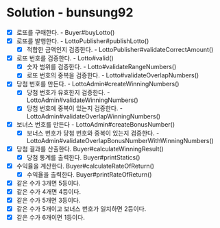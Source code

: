 # Solution - bunsung92
- [x] 로또를 구매한다. - Buyer#buyLotto()
- [x] 로또를 발행한다. - LottoPublisher#publishLotto()
  - [x] 적합한 금액인지 검증한다. - LottoPublisher#validateCorrectAmount() 
- [x] 로또 번호를 검증한다. - Lotto#valid()
  - [x] 숫자 범위를 검증한다. - Lotto#validateRangeNumbers()
  - [x] 로또 번호의 중복을 검증한다. - Lotto#validateOverlapNumbers()
- [x] 당첨 번호를 만든다. - LottoAdmin#createWinningNumbers()
  - [x] 당첨 번호가 유효한지 검증한다. - LottoAdmin#validateWinningNumbers()
  - [x] 당첨 번호에 중복이 있는지 검증한다. - LottoAdmin#validateOverlapWinningNumbers()
- [x] 보너스 번호를 만든다 - LottoAdmin#createBonusNumber()
  - [x] 보너스 번호가 당첨 번호와 중복이 있는지 검증한다. - LottoAdmin#validateOverlapBonusNumberWithWinningNumbers()
- [x] 당첨 결과를 산출한다. Buyer#calculateWinningResult()
  - [x] 당첨 통계를 출력한다. Buyer#printStatics()
- [x] 수익율을 계산한다. Buyer#calculateRateOfReturn()
  - [x] 수익율을 출력한다. Buyer#printRateOfReturn()

- [x] 같은 수가 3개면 5등이다.
- [x] 같은 수가 4개면 4등이다.
- [x] 같은 수가 5개면 3등이다.
- [x] 같은 수가 5개이고 보너스 번호가 일치하면 2등이다.
- [x] 같은 수가 6개이면 1등이다.
